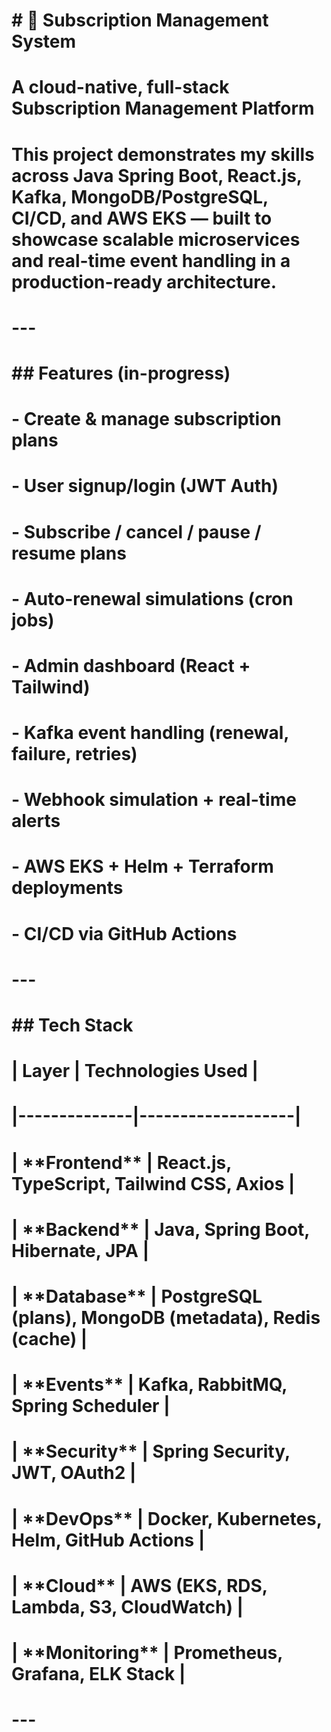# \# 🔁 Subscription Management System

# 

# A cloud-native, full-stack Subscription Management Platform

# This project demonstrates my skills across Java Spring Boot, React.js, Kafka, MongoDB/PostgreSQL, CI/CD, and AWS EKS — built to showcase scalable microservices and real-time event handling in a production-ready architecture.

# 

# ---

# 

# \## Features (in-progress)

# 

# \- Create \& manage subscription plans

# \- User signup/login (JWT Auth)

# \- Subscribe / cancel / pause / resume plans

# \- Auto-renewal simulations (cron jobs)

# \- Admin dashboard (React + Tailwind)

# \- Kafka event handling (renewal, failure, retries)

# \- Webhook simulation + real-time alerts

# \- AWS EKS + Helm + Terraform deployments

# \- CI/CD via GitHub Actions

# 

# ---

# 

# \## Tech Stack

# 

# | Layer        | Technologies Used |

# |--------------|-------------------|

# | \*\*Frontend\*\* | React.js, TypeScript, Tailwind CSS, Axios |

# | \*\*Backend\*\*  | Java, Spring Boot, Hibernate, JPA |

# | \*\*Database\*\* | PostgreSQL (plans), MongoDB (metadata), Redis (cache) |

# | \*\*Events\*\*   | Kafka, RabbitMQ, Spring Scheduler |

# | \*\*Security\*\* | Spring Security, JWT, OAuth2 |

# | \*\*DevOps\*\*   | Docker, Kubernetes, Helm, GitHub Actions |

# | \*\*Cloud\*\*    | AWS (EKS, RDS, Lambda, S3, CloudWatch) |

# | \*\*Monitoring\*\* | Prometheus, Grafana, ELK Stack |

# 

# ---



